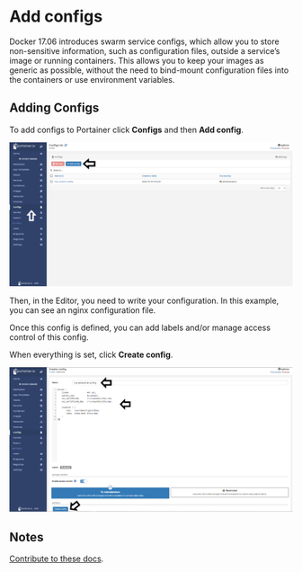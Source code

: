 # Add configs

Docker 17.06 introduces swarm service configs, which allow you to store non-sensitive information, such as configuration files, outside a service’s image or running containers. This allows you to keep your images as generic as possible, without the need to bind-mount configuration files into the containers or use environment variables.

## Adding Configs

To add configs to Portainer click <b>Configs</b> and then <b>Add config</b>.

![configs](assets/configs-1.png)

Then, in the Editor, you need to write your configuration. In this example, you can see an nginx configuration file. 

Once this config is defined, you can add labels and/or manage access control of this config. 

When everything is set, click <b>Create config</b>.

![configs](assets/configs-2.png)

## Notes

[Contribute to these docs](https://github.com/portainer/portainer-docs/blob/master/contributing.md).